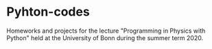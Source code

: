 # Pyhton-codes

Homeworks and projects for the lecture "Programming in Physics with Python" held at the University of Bonn during the summer term 2020.
